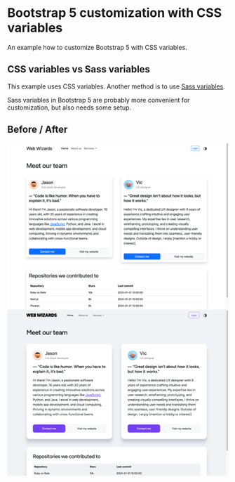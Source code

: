 # Bootstrap 5 customization with CSS variables

An example how to customize Bootstrap 5 with CSS variables.

## CSS variables vs Sass variables

This example uses CSS variables. Another method is to use [Sass variables](https://getbootstrap.com/docs/5.3/customize/sass/).

Sass variables in Bootstrap 5 are probably more convenient for customization, but also needs some setup.

## Before / After

<img src="screenshots/before.webp" width="640" alt="Before" />

<img src="screenshots/after.webp" width="640" alt="After" />
